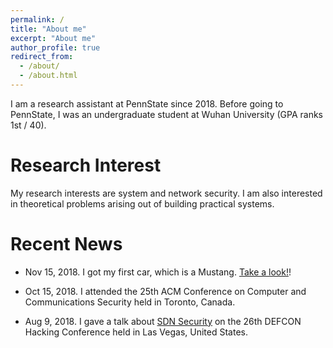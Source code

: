 ```yaml
---
permalink: /
title: "About me"
excerpt: "About me"
author_profile: true
redirect_from: 
  - /about/
  - /about.html
---
```


I am a research assistant at PennState since 2018. Before going to PennState, I was an undergraduate student at Wuhan University (GPA ranks 1st / 40).

Research Interest
====
My research interests are system and network security. I am also interested in theoretical problems arising out of building practical systems. 


Recent News
====
* Nov 15, 2018. I got my first car, which is a Mustang. [Take a look!](https://fxiao.me/files/mustang.jpg)!

* Oct 15, 2018. I attended the 25th ACM Conference on Computer and Communications Security held in Toronto, Canada.

* Aug 9, 2018. I gave a talk about [SDN Security](https://fxiao.me/publications/defcon26) on the 26th DEFCON Hacking Conference held in Las Vegas, United States.





